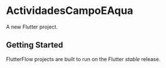 # ActividadesCampoEAqua

A new Flutter project.

## Getting Started

FlutterFlow projects are built to run on the Flutter _stable_ release.
